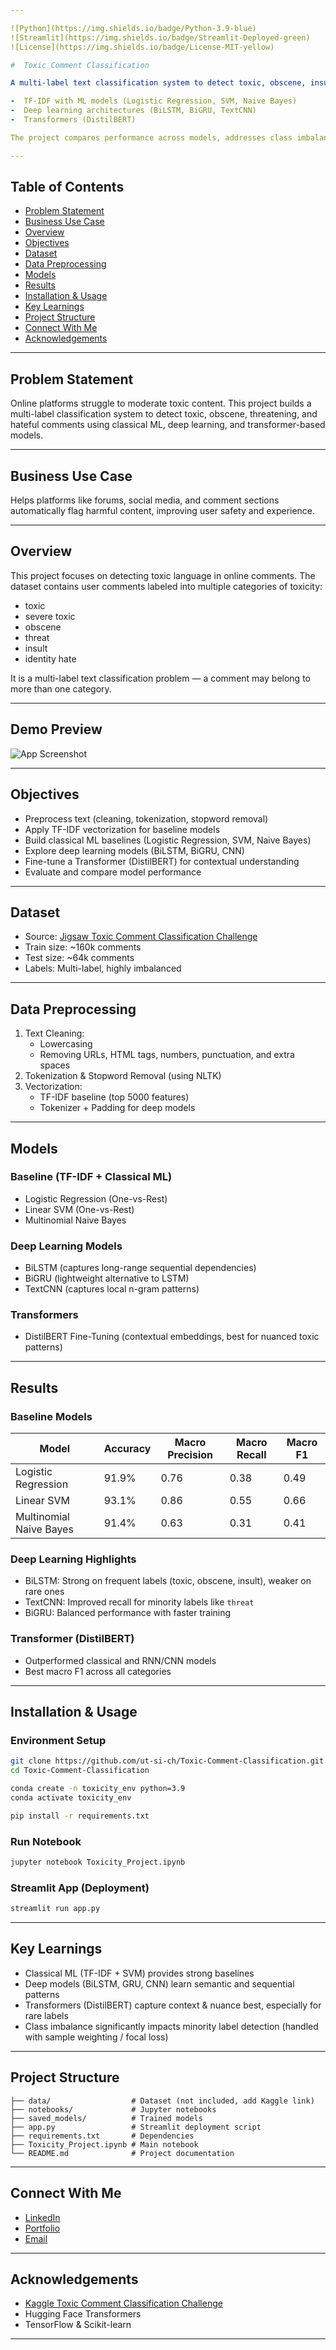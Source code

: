 ```yaml
---

![Python](https://img.shields.io/badge/Python-3.9-blue)
![Streamlit](https://img.shields.io/badge/Streamlit-Deployed-green)
![License](https://img.shields.io/badge/License-MIT-yellow)

#  Toxic Comment Classification

A multi-label text classification system to detect toxic, obscene, insulting, and hateful comments using:

-  TF-IDF with ML models (Logistic Regression, SVM, Naive Bayes)
-  Deep learning architectures (BiLSTM, BiGRU, TextCNN)
-  Transformers (DistilBERT)

The project compares performance across models, addresses class imbalance, and deploys results in a Streamlit app.

---
```


## Table of Contents

- [Problem Statement](#problem-statement)
- [Business Use Case](#business-use-case)
- [Overview](#overview)
- [Objectives](#objectives)
- [Dataset](#dataset)
- [Data Preprocessing](#data-preprocessing)
- [Models](#models)
- [Results](#results)
- [Installation & Usage](#installation--usage)
- [Key Learnings](#key-learnings)
- [Project Structure](#project-structure)
- [Connect With Me](#connect-with-me)
- [Acknowledgements](#acknowledgements)

---

## Problem Statement

Online platforms struggle to moderate toxic content. This project builds a multi-label classification system to detect toxic, obscene, threatening, and hateful comments using classical ML, deep learning, and transformer-based models.

---

## Business Use Case

Helps platforms like forums, social media, and comment sections automatically flag harmful content, improving user safety and experience.

---

##  Overview

This project focuses on detecting toxic language in online comments. The dataset contains user comments labeled into multiple categories of toxicity:

- toxic
- severe toxic
- obscene
- threat
- insult
- identity hate

It is a multi-label text classification problem — a comment may belong to more than one category.

---

##  Demo Preview

![App Screenshot](https://your-image-hosting.com/app-preview.png)

---

## Objectives

- Preprocess text (cleaning, tokenization, stopword removal)
- Apply TF-IDF vectorization for baseline models
- Build classical ML baselines (Logistic Regression, SVM, Naive Bayes)
- Explore deep learning models (BiLSTM, BiGRU, CNN)
- Fine-tune a Transformer (DistilBERT) for contextual understanding
- Evaluate and compare model performance

---

## Dataset

- Source: [Jigsaw Toxic Comment Classification Challenge](https://www.kaggle.com/c/jigsaw-toxic-comment-classification-challenge)
- Train size: ~160k comments
- Test size: ~64k comments
- Labels: Multi-label, highly imbalanced

---

##  Data Preprocessing

1. Text Cleaning:
   - Lowercasing
   - Removing URLs, HTML tags, numbers, punctuation, and extra spaces
2. Tokenization & Stopword Removal (using NLTK)
3. Vectorization:
   - TF-IDF baseline (top 5000 features)
   - Tokenizer + Padding for deep models

---

##  Models

###  Baseline (TF-IDF + Classical ML)

- Logistic Regression (One-vs-Rest)
- Linear SVM (One-vs-Rest)
- Multinomial Naive Bayes

###  Deep Learning Models

- BiLSTM (captures long-range sequential dependencies)
- BiGRU (lightweight alternative to LSTM)
- TextCNN (captures local n-gram patterns)

###  Transformers

- DistilBERT Fine-Tuning (contextual embeddings, best for nuanced toxic patterns)

---

##  Results

###  Baseline Models

| Model                   | Accuracy | Macro Precision | Macro Recall | Macro F1 |
|------------------------|----------|-----------------|--------------|----------|
| Logistic Regression     | 91.9%    | 0.76            | 0.38         | 0.49     |
| Linear SVM              | 93.1%    | 0.86            | 0.55         | 0.66     |
| Multinomial Naive Bayes | 91.4%    | 0.63            | 0.31         | 0.41     |

### Deep Learning Highlights

- BiLSTM: Strong on frequent labels (toxic, obscene, insult), weaker on rare ones
- TextCNN: Improved recall for minority labels like `threat`
- BiGRU: Balanced performance with faster training

### Transformer (DistilBERT)

- Outperformed classical and RNN/CNN models
- Best macro F1 across all categories

---

##  Installation & Usage

### Environment Setup

```bash
git clone https://github.com/ut-si-ch/Toxic-Comment-Classification.git
cd Toxic-Comment-Classification

conda create -n toxicity_env python=3.9
conda activate toxicity_env

pip install -r requirements.txt
```

### Run Notebook

```bash
jupyter notebook Toxicity_Project.ipynb
```

### Streamlit App (Deployment)

```bash
streamlit run app.py
```

---

## Key Learnings

- Classical ML (TF-IDF + SVM) provides strong baselines
- Deep models (BiLSTM, GRU, CNN) learn semantic and sequential patterns
- Transformers (DistilBERT) capture context & nuance best, especially for rare labels
- Class imbalance significantly impacts minority label detection (handled with sample weighting / focal loss)

---

## Project Structure

```
├── data/                  # Dataset (not included, add Kaggle link)
├── notebooks/             # Jupyter notebooks
├── saved_models/          # Trained models
├── app.py                 # Streamlit deployment script
├── requirements.txt       # Dependencies
├── Toxicity_Project.ipynb # Main notebook
└── README.md              # Project documentation
```

---

## Connect With Me

- [LinkedIn](https://www.linkedin.com/in/uttam-singh-chaudhary-98408214b)
- [Portfolio](https://datascienceportfol.io/uttamsinghchaudhary)
- [Email](mailto:uttamsinghchaudhary@gmail.com)

---

## Acknowledgements

- [Kaggle Toxic Comment Classification Challenge](https://www.kaggle.com/c/jigsaw-toxic-comment-classification-challenge)
- Hugging Face Transformers
- TensorFlow & Scikit-learn

---
